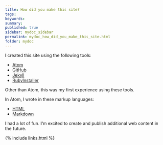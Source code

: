 ```yaml
---
title: How did you make this site?
tags:
keywords:
summary:
published: true
sidebar: mydoc_sidebar
permalink: mydoc_how_did_you_make_this_site.html
folder: mydoc
---
```


I created this site using the following tools:
* [Atom](https://atom.io/)
* [GitHub](https://github.com/features)
* [Jekyll](https://jekyllrb.com/)
* [RubyInstaller](https://rubyinstaller.org/about/)

Other than Atom, this was my first experience using these tools.

In Atom, I wrote in these markup languages:
* [HTML](https://html.com/)
* [Markdown](https://www.markdownguide.org/)

I had a lot of fun. I'm excited to create and publish additional web content in the future.

{% include links.html %}
